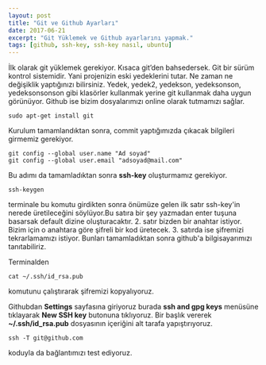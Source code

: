 ```yaml
---
layout: post
title: "Git ve Github Ayarları"
date: 2017-06-21
excerpt: "Git Yüklemek ve Github ayarlarını yapmak."
tags: [github, ssh-key, ssh-key nasıl, ubuntu]
---
```


İlk olarak git yüklemek gerekiyor. Kısaca git’den bahsedersek. Git bir sürüm kontrol sistemidir. Yani projenizin eski yedeklerini tutar. Ne zaman ne değişiklik yaptığınızı bilirsiniz. Yedek, yedek2, yedekson, yedeksonson, yedeksonsonson gibi klasörler kullanmak yerine git kullanmak daha uygun görünüyor. Github ise bizim dosyalarımızı online olarak tutmamızı sağlar.

    sudo apt-get install git
Kurulum tamamlandıktan sonra, commit yaptığımızda çıkacak bilgileri girmemiz gerekiyor.

    git config --global user.name "Ad soyad"
    git config --global user.email "adsoyad@mail.com"
Bu adımı da tamamladıktan sonra **ssh-key** oluşturmamız gerekiyor.

    ssh-keygen
terminale bu komutu girdikten sonra önümüze gelen ilk satır ssh-key'in nerede üretileceğini söylüyor.Bu satıra bir şey yazmadan enter tuşuna basarsak default dizine oluşturacaktır.
2. satır bizden bir anahtar istiyor. Bizim için o anahtara göre şifreli bir kod üretecek.
3. satırda ise şifremizi tekrarlamamızı istiyor. Bunları tamamladıktan sonra github'a bilgisayarımızı tanıtabiliriz.

Terminalden 

    cat ~/.ssh/id_rsa.pub
komutunu çalıştırarak şifremizi kopyalıyoruz.

Githubdan **Settings** sayfasına giriyoruz burada **ssh and gpg keys** menüsüne tıklayarak **New SSH key** butonuna tıklıyoruz. Bir başlık vererek **~/.ssh/id_rsa.pub** dosyasının içeriğini alt tarafa yapıştırıyoruz.


    ssh -T git@github.com
koduyla da bağlantımızı test ediyoruz. 
